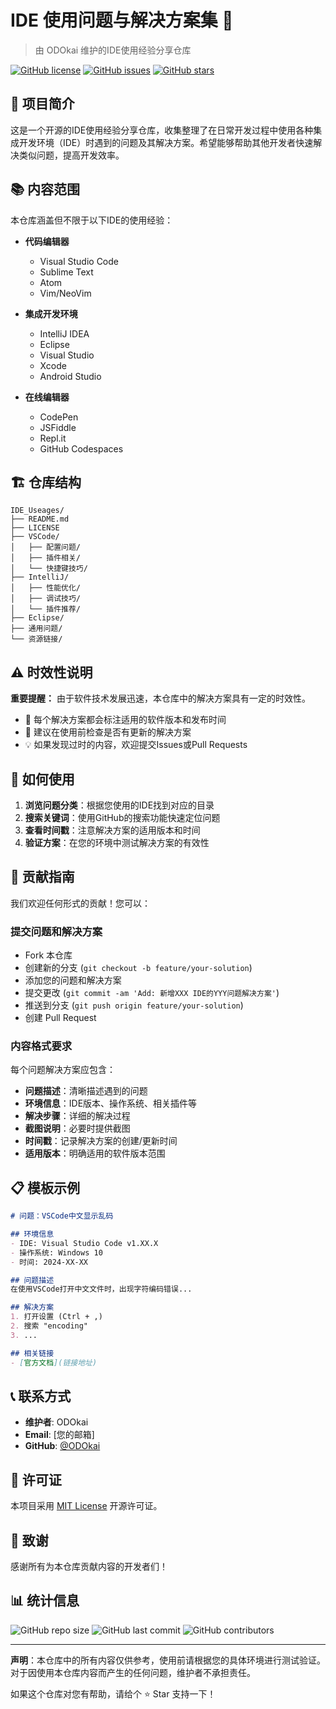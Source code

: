 # IDE 使用问题与解决方案集 📝

> 由 ODOkai 维护的IDE使用经验分享仓库

[![GitHub license](https://img.shields.io/github/license/ODOkai/IDE_Useages.svg)](https://github.com/ODOkai/IDE_Useages/blob/main/LICENSE)
[![GitHub issues](https://img.shields.io/github/issues/ODOkai/IDE_Useages.svg)](https://github.com/ODOkai/IDE_Useages/issues)
[![GitHub stars](https://img.shields.io/github/stars/ODOkai/IDE_Useages.svg)](https://github.com/ODOkai/IDE_Useages/stargazers)

## 🎯 项目简介

这是一个开源的IDE使用经验分享仓库，收集整理了在日常开发过程中使用各种集成开发环境（IDE）时遇到的问题及其解决方案。希望能够帮助其他开发者快速解决类似问题，提高开发效率。

## 📚 内容范围

本仓库涵盖但不限于以下IDE的使用经验：

- **代码编辑器**
  - Visual Studio Code
  - Sublime Text
  - Atom
  - Vim/NeoVim
  
- **集成开发环境**
  - IntelliJ IDEA
  - Eclipse
  - Visual Studio
  - Xcode
  - Android Studio
  
- **在线编辑器**
  - CodePen
  - JSFiddle
  - Repl.it
  - GitHub Codespaces

## 🏗️ 仓库结构

```
IDE_Useages/
├── README.md
├── LICENSE
├── VSCode/
│   ├── 配置问题/
│   ├── 插件相关/
│   └── 快捷键技巧/
├── IntelliJ/
│   ├── 性能优化/
│   ├── 调试技巧/
│   └── 插件推荐/
├── Eclipse/
├── 通用问题/
└── 资源链接/
```

## ⚠️ 时效性说明

**重要提醒：** 由于软件技术发展迅速，本仓库中的解决方案具有一定的时效性。

- 📅 每个解决方案都会标注适用的软件版本和发布时间
- 🔄 建议在使用前检查是否有更新的解决方案
- 💡 如果发现过时的内容，欢迎提交Issues或Pull Requests

## 📖 如何使用

1. **浏览问题分类**：根据您使用的IDE找到对应的目录
2. **搜索关键词**：使用GitHub的搜索功能快速定位问题
3. **查看时间戳**：注意解决方案的适用版本和时间
4. **验证方案**：在您的环境中测试解决方案的有效性

## 🤝 贡献指南

我们欢迎任何形式的贡献！您可以：

### 提交问题和解决方案
- Fork 本仓库
- 创建新的分支 (`git checkout -b feature/your-solution`)
- 添加您的问题和解决方案
- 提交更改 (`git commit -am 'Add: 新增XXX IDE的YYY问题解决方案'`)
- 推送到分支 (`git push origin feature/your-solution`)
- 创建 Pull Request

### 内容格式要求
每个问题解决方案应包含：
- **问题描述**：清晰描述遇到的问题
- **环境信息**：IDE版本、操作系统、相关插件等
- **解决步骤**：详细的解决过程
- **截图说明**：必要时提供截图
- **时间戳**：记录解决方案的创建/更新时间
- **适用版本**：明确适用的软件版本范围

## 📋 模板示例

```markdown
# 问题：VSCode中文显示乱码

## 环境信息
- IDE: Visual Studio Code v1.XX.X
- 操作系统: Windows 10
- 时间: 2024-XX-XX

## 问题描述
在使用VSCode打开中文文件时，出现字符编码错误...

## 解决方案
1. 打开设置 (Ctrl + ,)
2. 搜索 "encoding"
3. ...

## 相关链接
- [官方文档](链接地址)
```

## 📞 联系方式

- **维护者**: ODOkai
- **Email**: [您的邮箱]
- **GitHub**: [@ODOkai](https://github.com/ODOkai)

## 📄 许可证

本项目采用 [MIT License](LICENSE) 开源许可证。

## 🌟 致谢

感谢所有为本仓库贡献内容的开发者们！

## 📊 统计信息

![GitHub repo size](https://img.shields.io/github/repo-size/ODOkai/IDE_Useages)
![GitHub last commit](https://img.shields.io/github/last-commit/ODOkai/IDE_Useages)
![GitHub contributors](https://img.shields.io/github/contributors/ODOkai/IDE_Useages)

---

**声明**：本仓库中的所有内容仅供参考，使用前请根据您的具体环境进行测试验证。对于因使用本仓库内容而产生的任何问题，维护者不承担责任。

如果这个仓库对您有帮助，请给个 ⭐ Star 支持一下！
